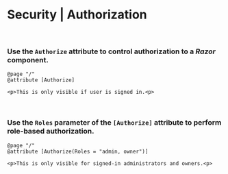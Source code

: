 # Security | Authorization
<br>


### Use the `Authorize` attribute to control authorization to a _Razor_ component.

```cshtml
@page "/"
@attribute [Authorize]

<p>This is only visible if user is signed in.<p>
```
<br>


### Use the `Roles` parameter of the `[Authorize]` attribute to perform role-based authorization.

```cshtml
@page "/"
@attribute [Authorize(Roles = "admin, owner")]

<p>This is only visible for signed-in administrators and owners.<p>
```
<br>


